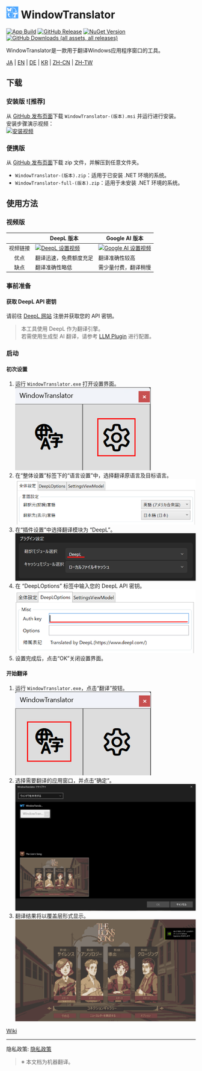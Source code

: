 # <img src="images/wt.png" width="32" > WindowTranslator

[![App Build](https://github.com/Freeesia/WindowTranslator/actions/workflows/dotnet-desktop.yml/badge.svg)](https://github.com/Freeesia/WindowTranslator/actions/workflows/dotnet-desktop.yml)
[![GitHub Release](https://img.shields.io/github/v/release/Freeesia/WindowTranslator)](https://github.com/Freeesia/WindowTranslator/releases/latest)
[![NuGet Version](https://img.shields.io/nuget/v/WindowTranslator.Abstractions)](https://www.nuget.org/packages/WindowTranslator.Abstractions)
[![GitHub Downloads (all assets, all releases)](https://img.shields.io/github/downloads/Freeesia/WindowTranslator/total)](https://github.com/Freeesia/WindowTranslator/releases/latest)

WindowTranslator是一款用于翻译Windows应用程序窗口的工具。

[JA](README.md) | [EN](./README.en.md) | [DE](./README.de.md) | [KR](./README.kr.md) | [ZH-CN](./README.zh-cn.md) | [ZH-TW](./README.zh-tw.md)

## 下载

### 安装版 ![推荐]
从 [GitHub 发布页面](https://github.com/Freeesia/WindowTranslator/releases/latest)下载 `WindowTranslator-(版本).msi` 并运行进行安装。  
安装步骤演示视频：  
[![安装视频](https://github.com/user-attachments/assets/视频链接)](https://youtu.be/视频ID)

### 便携版
从 [GitHub 发布页面](https://github.com/Freeesia/WindowTranslator/releases/latest)下载 zip 文件，并解压到任意文件夹。  
* `WindowTranslator-(版本).zip`：适用于已安装 .NET 环境的系统。  
* `WindowTranslator-full-(版本).zip`：适用于未安装 .NET 环境的系统。

## 使用方法

### 视频版
|            | DeepL 版本             | Google AI 版本            |
| :--------: | ---------------------- | ------------------------- |
| 视频链接   | [![DeepL 设置视频](https://github.com/user-attachments/assets/视频链接1)](https://youtu.be/视频ID1) | [![Google AI 设置视频](https://github.com/user-attachments/assets/视频链接2)](https://youtu.be/视频ID2) |
| 优点       | 翻译迅速，免费额度充足   | 翻译准确性较高             |
| 缺点       | 翻译准确性略低         | 需少量付费，翻译稍慢       |

### 事前准备

#### 获取 DeepL API 密钥
请前往 [DeepL 网站](https://www.deepl.com/ja/pro-api) 注册并获取您的 API 密钥。

> 本工具使用 DeepL 作为翻译引擎。  
> 若需使用生成型 AI 翻译，请参考 [LLM Plugin](https://github.com/Freeesia/WindowTranslator/wiki/LLMPlugin) 进行配置。

### 启动

#### 初次设置

1. 运行 `WindowTranslator.exe` 打开设置界面。  
   ![设置](images/settings.png)
2. 在“整体设置”标签下的“语言设置”中，选择翻译原语言及目标语言。  
   ![语言设置](images/language.png)
3. 在“插件设置”中选择翻译模块为 “DeepL”。  
   ![插件设置](images/translate_module.png)
4. 在 “DeepLOptions” 标签中输入您的 DeepL API 密钥。  
   ![DeepL 设置](images/deepl.png)
5. 设置完成后，点击“OK”关闭设置界面。

#### 开始翻译

1. 运行 `WindowTranslator.exe`，点击“翻译”按钮。  
   ![翻译按钮](images/translate.png)
2. 选择需要翻译的应用窗口，并点击“确定”。  
   ![窗口选择](images/select.png)
3. 翻译结果将以覆盖层形式显示。  
   ![翻译结果](images/result.png)

[Wiki](https://github.com/Freeesia/WindowTranslator/wiki)

---  
隐私政策: [隐私政策](PrivacyPolicy.zh-cn.md)

> ※ 本文档为机器翻译。